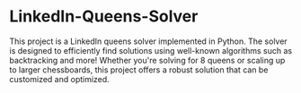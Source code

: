 # LinkedIn-Queens-Solver
This project is a LinkedIn queens solver implemented in Python. The solver is designed to efficiently find solutions using well-known algorithms such as backtracking and more! Whether you're solving for 8 queens or scaling up to larger chessboards, this project offers a robust solution that can be customized and optimized.
